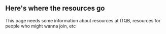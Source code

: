 ## Here's where the resources go

This page needs some information about resources at ITQB, resources for people who might wanna join, etc